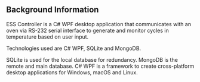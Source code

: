 ## Background Information

ESS Controller is a C# WPF desktop application that communicates with an oven via RS-232 serial interface to generate and monitor cycles in temperature based on user input.

Technologies used are C# WPF, SQLite and MongoDB.

SQLite is used for the local database for redundancy.
MongoDB is the remote and main database.
C# WPF is a framework to create cross-platform desktop applications for Windows, macOS and Linux.